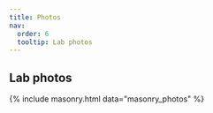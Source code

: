 ```yaml
---
title: Photos
nav:
  order: 6
  tooltip: Lab photos
---
```


## Lab photos

{% include masonry.html data="masonry_photos" %}
